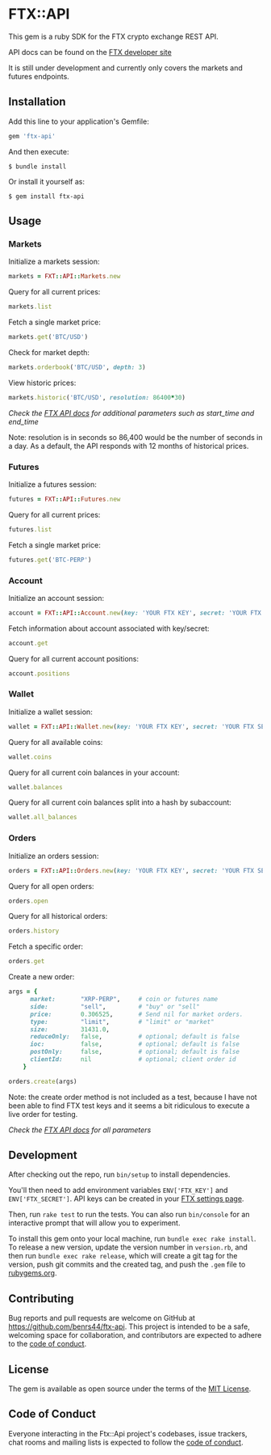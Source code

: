# FTX::API

This gem is a ruby SDK for the FTX crypto exchange REST API.

API docs can be found on the [FTX developer site](https://docs.ftx.com/)

It is still under development and currently only covers the markets and futures endpoints.


## Installation

Add this line to your application's Gemfile:

```ruby
gem 'ftx-api'
```

And then execute:

    $ bundle install

Or install it yourself as:

    $ gem install ftx-api

## Usage

### Markets

Initialize a markets session:
```ruby
markets = FXT::API::Markets.new
```

Query for all current prices:
```ruby
markets.list
```

Fetch a single market price:
```ruby
markets.get('BTC/USD')
```

Check for market depth:
```ruby
markets.orderbook('BTC/USD', depth: 3)
```

View historic prices:
```ruby
markets.historic('BTC/USD', resolution: 86400*30)
```
*Check the [FTX API docs](https://docs.ftx.com/?python#get-historical-prices) for additional parameters such as start_time and end_time*

Note: resolution is in seconds so 86,400 would be the number of seconds in a day. As a default, the API responds with 12 months of historical prices.

### Futures

Initialize a futures session:
```ruby
futures = FXT::API::Futures.new
```

Query for all current prices:
```ruby
futures.list
```

Fetch a single market price:
```ruby
futures.get('BTC-PERP')
```

### Account

Initialize an account session:
```ruby
account = FXT::API::Account.new(key: 'YOUR FTX KEY', secret: 'YOUR FTX SECRET')
```

Fetch information about account associated with key/secret:
```ruby
account.get
```

Query for all current account positions:
```ruby
account.positions
```

### Wallet

Initialize a wallet session:
```ruby
wallet = FXT::API::Wallet.new(key: 'YOUR FTX KEY', secret: 'YOUR FTX SECRET')
```

Query for all available coins:
```ruby
wallet.coins
```

Query for all current coin balances in your account:
```ruby
wallet.balances
```

Query for all current coin balances split into a hash by subaccount:
```ruby
wallet.all_balances
```

### Orders

Initialize an orders session:
```ruby
orders = FXT::API::Orders.new(key: 'YOUR FTX KEY', secret: 'YOUR FTX SECRET')
```

Query for all open orders:
```ruby
orders.open
```

Query for all historical orders:
```ruby
orders.history
```

Fetch a specific order:
```ruby
orders.get
```

Create a new order:
```ruby
args = {
      market:       "XRP-PERP",     # coin or futures name
      side:         "sell",         # "buy" or "sell"
      price:        0.306525,       # Send nil for market orders.
      type:         "limit",        # "limit" or "market"
      size:         31431.0,
      reduceOnly:   false,          # optional; default is false
      ioc:          false,          # optional; default is false
      postOnly:     false,          # optional; default is false
      clientId:     nil             # optional; client order id
    }

orders.create(args)
```

Note: the create order method is not included as a test, because I have not been able to find FTX test keys and it seems a bit ridiculous to execute a live order for testing.

*Check the [FTX API docs](https://docs.ftx.com/#orders) for all parameters*

## Development

After checking out the repo, run `bin/setup` to install dependencies.

You'll then need to add environment variables `ENV['FTX_KEY']` and `ENV['FTX_SECRET']`. API keys can be created in your [FTX settings page](https://ftx.com/profile).

Then, run `rake test` to run the tests. You can also run `bin/console` for an interactive prompt that will allow you to experiment.

To install this gem onto your local machine, run `bundle exec rake install`. To release a new version, update the version number in `version.rb`, and then run `bundle exec rake release`, which will create a git tag for the version, push git commits and the created tag, and push the `.gem` file to [rubygems.org](https://rubygems.org).

## Contributing

Bug reports and pull requests are welcome on GitHub at https://github.com/benrs44/ftx-api. This project is intended to be a safe, welcoming space for collaboration, and contributors are expected to adhere to the [code of conduct](https://github.com/benrs44/ftx-api/blob/master/CODE_OF_CONDUCT.md).

## License

The gem is available as open source under the terms of the [MIT License](https://opensource.org/licenses/MIT).

## Code of Conduct

Everyone interacting in the Ftx::Api project's codebases, issue trackers, chat rooms and mailing lists is expected to follow the [code of conduct](https://github.com/benrs44/ftx-api/blob/master/CODE_OF_CONDUCT.md).